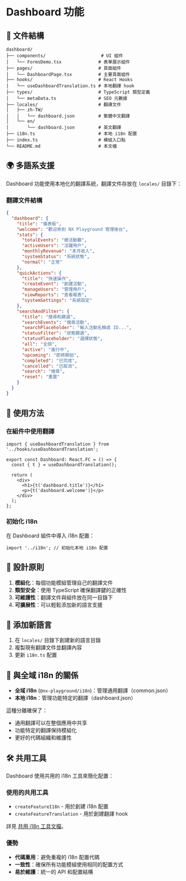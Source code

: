 # Dashboard 功能

## 📁 文件結構

```
dashboard/
├── components/                     # UI 組件
│   └── FormsDemo.tsx              # 表單展示組件
├── pages/                         # 頁面組件
│   └── DashboardPage.tsx          # 主要頁面組件
├── hooks/                         # React Hooks
│   └── useDashboardTranslation.ts # 本地翻譯 hook
├── types/                         # TypeScript 類型定義
│   └── metaData.ts                # SEO 元數據
├── locales/                       # 翻譯文件
│   ├── zh-TW/
│   │   └── dashboard.json         # 繁體中文翻譯
│   └── en/
│       └── dashboard.json         # 英文翻譯
├── i18n.ts                        # 本地 i18n 配置
├── index.ts                       # 模組入口點
└── README.md                      # 本文檔
```

## 🌍 多語系支援

Dashboard 功能使用本地化的翻譯系統，翻譯文件存放在 `locales/` 目錄下：

### 翻譯文件結構

```json
{
  "dashboard": {
    "title": "儀表板",
    "welcome": "歡迎來到 NX Playground 管理後台",
    "stats": {
      "totalEvents": "總活動數",
      "activeUsers": "活躍用戶",
      "monthlyRevenue": "本月收入",
      "systemStatus": "系統狀態",
      "normal": "正常"
    },
    "quickActions": {
      "title": "快速操作",
      "createEvent": "創建活動",
      "manageUsers": "管理用戶",
      "viewReports": "查看報表",
      "systemSettings": "系統設定"
    },
    "searchAndFilter": {
      "title": "搜尋和篩選",
      "searchEvents": "搜尋活動",
      "searchPlaceholder": "輸入活動名稱或 ID...",
      "statusFilter": "狀態篩選",
      "statusPlaceholder": "選擇狀態",
      "all": "全部",
      "active": "進行中",
      "upcoming": "即將開始",
      "completed": "已完成",
      "cancelled": "已取消",
      "search": "搜尋",
      "reset": "重置"
    }
  }
}
```

## 🔧 使用方法

### 在組件中使用翻譯

```tsx
import { useDashboardTranslation } from '../hooks/useDashboardTranslation';

export const Dashboard: React.FC = () => {
  const { t } = useDashboardTranslation();

  return (
    <div>
      <h1>{t('dashboard.title')}</h1>
      <p>{t('dashboard.welcome')}</p>
    </div>
  );
};
```

### 初始化 i18n

在 Dashboard 組件中導入 i18n 配置：

```tsx
import '../i18n'; // 初始化本地 i18n 配置
```

## 🎯 設計原則

1. **模組化**：每個功能模組管理自己的翻譯文件
2. **類型安全**：使用 TypeScript 確保翻譯鍵的正確性
3. **可維護性**：翻譯文件與組件放在同一目錄下
4. **可擴展性**：可以輕鬆添加新的語言支援

## 📝 添加新語言

1. 在 `locales/` 目錄下創建新的語言目錄
2. 複製現有翻譯文件並翻譯內容
3. 更新 `i18n.ts` 配置

## 🔗 與全域 i18n 的關係

- **全域 i18n** (`@nx-playground/i18n`)：管理通用翻譯（common.json）
- **本地 i18n**：管理功能特定的翻譯（dashboard.json）

這種分離確保了：

- 通用翻譯可以在整個應用中共享
- 功能特定的翻譯保持模組化
- 更好的代碼組織和維護性

## 🛠️ 共用工具

Dashboard 使用共用的 i18n 工具來簡化配置：

### 使用的共用工具

- `createFeatureI18n` - 用於創建 i18n 配置
- `createFeatureTranslation` - 用於創建翻譯 hook

詳見 [共用 i18n 工具文檔](../../utils/README.md)。

### 優勢

- **代碼重用**：避免重複的 i18n 配置代碼
- **一致性**：確保所有功能模組使用相同的配置方式
- **易於維護**：統一的 API 和配置結構
